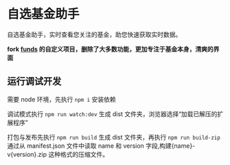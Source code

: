 # 自选基金助手

自选基金助手，实时查看您关注的基金，助您快速获取实时数据。


 **fork [funds](https://github.com/x2rr/funds) 的自定义项目，删除了大多数功能，更加专注于基金本身，清爽的界面**


## 运行调试开发

需要 node 环境，先执行
`npm i`
安装依赖

调试模式执行
`npm run watch:dev`
生成 dist 文件夹，浏览器选择“加载已解压的扩展程序”

打包与发布先执行
`npm run build`
生成 dist 文件夹，再执行
`npm run build-zip`
通过从 manifest.json 文件中读取 name 和 version 字段,构建{name}-v{version}.zip 这种格式的压缩文件。






